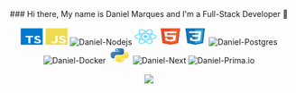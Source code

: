 <div align="center">
    ### Hi there, My name is Daniel Marques and I'm a Full-Stack Developer  👋
</div>
<div align="center">
<div align="center"><br>
  <img alt="Daniel-Ts" height="30" width="40" src="https://raw.githubusercontent.com/devicons/devicon/master/icons/typescript/typescript-plain.svg">
  <img alt="Daniel-Js" height="30" width="40" src="https://raw.githubusercontent.com/devicons/devicon/master/icons/javascript/javascript-plain.svg">
  <img alt="Daniel-Nodejs" height="30" width="40" src="https://cdn.jsdelivr.net/gh/devicons/devicon/icons/nodejs/nodejs-original.svg" />
  <img alt="Daniel-React" height="30" width="40" src="https://raw.githubusercontent.com/devicons/devicon/master/icons/react/react-original.svg">
  <img alt="Daniel-HTML" height="30" width="40" src="https://raw.githubusercontent.com/devicons/devicon/master/icons/html5/html5-original.svg">
  <img alt="Daniel-CSS" height="30" width="40" src="https://raw.githubusercontent.com/devicons/devicon/master/icons/css3/css3-original.svg">
  <img alt="Daniel-Postgres" height="30" width="40" src="https://cdn.jsdelivr.net/gh/devicons/devicon/icons/postgresql/postgresql-original.svg" />
  <img alt="Daniel-Docker" height="30" width="40" src="https://cdn.jsdelivr.net/gh/devicons/devicon/icons/docker/docker-original-wordmark.svg">
  <img alt="Daniel-Python" height="30" width="40" src="https://raw.githubusercontent.com/devicons/devicon/master/icons/python/python-original.svg">
  <img alt="Daniel-Next" height="30" width="40" src="https://camo.githubusercontent.com/85b444e9abea566b97675ccea709209d51dbbab89e571a7ad575d706e4e0603a/68747470733a2f2f6164656c616e65676172612e6769746875622e696f2f696d672f6e6578745f6c6f676f2e706e67">
  <img alt="Daniel-Prima.io" height="30" width="40" src="https://encrypted-tbn0.gstatic.com/images?q=tbn:ANd9GcS1tEfSpwRHYysHlxOnfm6q85gP_CZmQjMTPg&usqp=CAU">
</div>
<div align="center">
  <br>
  <a href="https://www.linkedin.com/in/devmarques7/" target="_blank"><img src="https://img.shields.io/badge/-LinkedIn-%230077B5?style=for-the-badge&logo=linkedin&logoColor=white" target="_blank"></a>
</div>
  </br>
